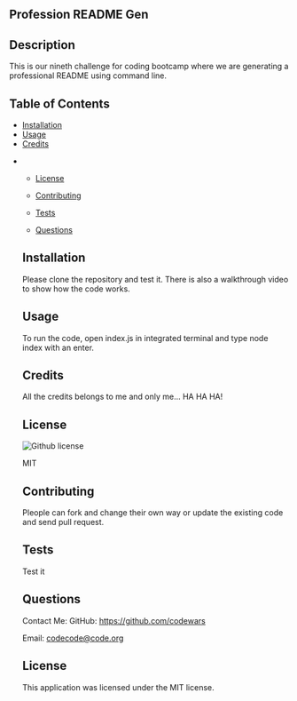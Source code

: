 ## Profession README Gen
  ## Description
  This is our nineth challenge for coding bootcamp where we are generating a professional README using command line.
  ## Table of Contents
  - [Installation](#installation)
  - [Usage](#usage)
  - [Credits](#credits)
* - [License](#license)

  - [Contributing](#contributing)
  - [Tests](#tests)
  - [Questions](#questions)
  ## Installation
  Please clone the repository and test it. There is also a walkthrough video to show how the code works.
  ## Usage
  To run the code, open index.js in integrated terminal and type node index with an enter.
  ## Credits
  All the credits belongs to me and only me... HA HA HA!
  ## License
  ![Github license](https://img.shields.io/badge/license-MIT-blue.svg) 

  MIT
  ## Contributing
  Pleople can fork and change their own way or update the existing code and send pull request.
  ## Tests
  Test it
  ## Questions
  Contact Me:
  GitHub: https://github.com/codewars 

  Email: codecode@code.org
   ## License 
    This application was licensed under the MIT license.
  	

